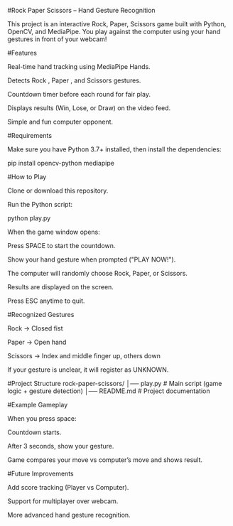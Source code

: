 #Rock Paper Scissors – Hand Gesture Recognition 

This project is an interactive Rock, Paper, Scissors game built with Python, OpenCV, and MediaPipe.
You play against the computer using your hand gestures in front of your webcam!

#Features

Real-time hand tracking using MediaPipe Hands.

Detects Rock , Paper , and Scissors gestures.

Countdown timer before each round for fair play.

Displays results (Win, Lose, or Draw) on the video feed.

Simple and fun computer opponent.

#Requirements

Make sure you have Python 3.7+ installed, then install the dependencies:

pip install opencv-python mediapipe

#How to Play

Clone or download this repository.

Run the Python script:

python play.py


When the game window opens:

Press SPACE to start the countdown.

Show your hand gesture when prompted ("PLAY NOW!").

The computer will randomly choose Rock, Paper, or Scissors.

Results are displayed on the screen.

Press ESC anytime to quit.

#Recognized Gestures

Rock → Closed fist

Paper → Open hand

Scissors → Index and middle finger up, others down

If your gesture is unclear, it will register as UNKNOWN.

#Project Structure
rock-paper-scissors/
│── play.py        # Main script (game logic + gesture detection)
│── README.md      # Project documentation

#Example Gameplay

When you press space:

Countdown starts.

After 3 seconds, show your gesture.

Game compares your move vs computer’s move and shows result.

#Future Improvements

Add score tracking (Player vs Computer).

Support for multiplayer over webcam.

More advanced hand gesture recognition.
